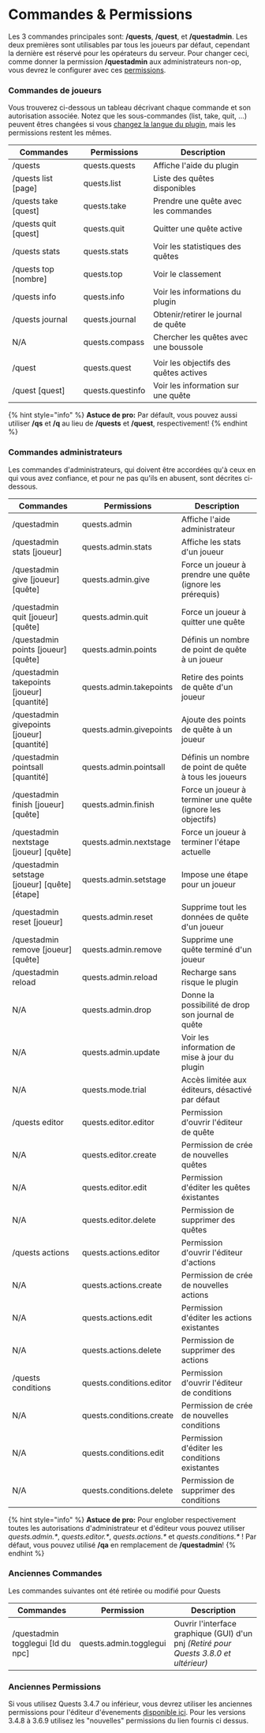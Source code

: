 # Commandes & Permissions

Les 3 commandes principales sont: **/quests**, **/quest**, et **/questadmin**. Les deux premières sont utilisables par tous les joueurs par défaut, cependant la dernière est réservé pour les opérateurs du serveur. Pour changer ceci, comme donner la permission **/questadmin** aux administrateurs non-op,  vous devrez le configurer avec ces [permissions](https://bukkit.gamepedia.com/Understanding\_Permissions).

### Commandes de joueurs

Vous trouverez ci-dessous un tableau décrivant chaque commande et son autorisation associée. Notez que les sous-commandes (list, take, quit, ...) peuvent êtres changées si vous [changez la langue du plugin](https://github.com/PikaMug/Quests/wiki/Translations), mais les permissions restent les mêmes.

| Commandes             | Permissions      | Description                            |
| --------------------- | ---------------- | -------------------------------------- |
| /quests               | quests.quests    | Affiche l'aide du plugin               |
| /quests list \[page]  | quests.list      | Liste des quêtes disponibles           |
| /quests take \[quest] | quests.take      | Prendre une quête avec les commandes   |
| /quests quit \[quest] | quests.quit      | Quitter une quête active               |
| /quests stats         | quests.stats     | Voir les statistiques des quêtes       |
| /quests top \[nombre] | quests.top       | Voir le classement                     |
| /quests info          | quests.info      | Voir les informations du plugin        |
| /quests journal       | quests.journal   | Obtenir/retirer le journal de quête    |
| N/A                   | quests.compass   | Chercher les quêtes avec une boussole  |
|                       |                  |                                        |
| /quest                | quests.quest     | Voir les objectifs des quêtes actives  |
| /quest \[quest]       | quests.questinfo | Voir les information sur une quête     |

{% hint style="info" %}
**Astuce de pro:** Par défault, vous pouvez aussi utiliser **/qs** et **/q** au lieu de **/quests** et **/quest**, respectivement!
{% endhint %}

### Commandes administrateurs

Les commandes d'administrateurs, qui doivent être accordées qu'à ceux en qui vous avez confiance, et pour ne pas qu'ils en abusent, sont décrites ci-dessous.

| Commandes                                        | Permissions              | Description                                         |
| ------------------------------------------------ | ------------------------ | --------------------------------------------------- |
| /questadmin                                      | quests.admin             | Affiche l'aide administrateur                       |
| /questadmin stats \[joueur]                      | quests.admin.stats       | Affiche les stats d'un joueur                       |
| /questadmin give \[joueur] \[quête]              | quests.admin.give        | Force un joueur à prendre une quête (ignore les prérequis)                 |
| /questadmin quit \[joueur] \[quête]              | quests.admin.quit        | Force un joueur à quitter une quête                 |
| /questadmin points \[joueur] \[quête]            | quests.admin.points      | Définis un nombre de point de quête à un joueur     |
| /questadmin takepoints \[joueur] \[quantité]     | quests.admin.takepoints  | Retire des points de quête d'un joueur              |
| /questadmin givepoints \[joueur] \[quantité]     | quests.admin.givepoints  | Ajoute des points de quête à un joueur              |
| /questadmin pointsall \[quantité]                | quests.admin.pointsall   | Définis un nombre de point de quête à tous les joueurs              |
| /questadmin finish \[joueur] \[quête]            | quests.admin.finish      | Force un joueur à terminer une quête (ignore les objectifs)             |
| /questadmin nextstage \[joueur] \[quête]         | quests.admin.nextstage   | Force un joueur à terminer l'étape actuelle          |
| /questadmin setstage \[joueur] \[quête] \[étape] | quests.admin.setstage    | Impose une étape pour un joueur                      |
| /questadmin reset \[joueur]                      | quests.admin.reset       | Supprime tout les données de quête d'un joueur       |
| /questadmin remove \[joueur] \[quête]            | quests.admin.remove      | Supprime une quête terminé d'un joueur               |
| /questadmin reload                               | quests.admin.reload      | Recharge sans risque le plugin                       |
| N/A                                              | quests.admin.drop        | Donne la possibilité de drop son journal de quête    |
| N/A                                              | quests.admin.update      | Voir les information de mise à jour du plugin                    |
| N/A                                              | quests.mode.trial        | Accès limitée aux éditeurs, désactivé par défaut      |
| /quests editor                                   | quests.editor.editor     | Permission d'ouvrir l'éditeur de quête               |
| N/A                                              | quests.editor.create     | Permission de crée de nouvelles quêtes               |
| N/A                                              | quests.editor.edit       | Permission d'éditer les quêtes éxistantes            |
| N/A                                              | quests.editor.delete     | Permission de supprimer des quêtes                   |
| /quests actions                                  | quests.actions.editor    | Permission d'ouvrir l'éditeur d'actions              |
| N/A                                              | quests.actions.create    | Permission de crée de nouvelles actions              |
| N/A                                              | quests.actions.edit      | Permission d'éditer les actions existantes           |
| N/A                                              | quests.actions.delete    | Permission de supprimer des actions                  |
| /quests conditions                               | quests.conditions.editor | Permission d'ouvrir l'éditeur de conditions          |
| N/A                                              | quests.conditions.create | Permission de crée de nouvelles conditions           |
| N/A                                              | quests.conditions.edit   | Permission d'éditer les conditions existantes            |
| N/A                                              | quests.conditions.delete | Permission de supprimer des conditions               |

{% hint style="info" %}
**Astuce de pro:** Pour englober respectivement toutes les autorisations d'administrateur et d'éditeur vous pouvez utiliser _quests.admin.\*_, _quests.editor.\*_, _quests.actions.\*_ et _quests.conditions.\*_ ! Par défaut, vous pouvez utilisé **/qa** en remplacement de **/questadmin**!
{% endhint %}

### Anciennes Commandes

Les commandes suivantes ont été retirée ou modifié pour Quests

| Commandes                          | Permission             | Description                                                    |
| ---------------------------------- | ---------------------- | -------------------------------------------------------------- |
| /questadmin togglegui \[Id du npc] | quests.admin.togglegui | Ouvrir l'interface graphique (GUI) d'un pnj _(Retiré pour Quests 3.8.0 et ultérieur)_ |

### Anciennes Permissions

Si vous utilisez Quests 3.4.7 ou inférieur, vous devrez utiliser les anciennes permissions pour l'éditeur d'évenements [disponible ici](https://pastebin.com/tcYBebK5). Pour les versions 3.4.8 à 3.6.9 utilisez les "nouvelles" permissions du lien fournis ci dessus.
